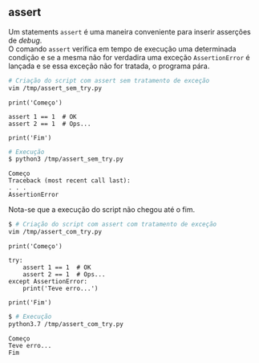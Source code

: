 ## assert

Um statements `assert` é uma maneira conveniente para inserir asserções
de *debug*.  
O comando `assert` verifica em tempo de execução uma determinada condição e se
a mesma não for verdadira uma exceção `AssertionError` é lançada e se essa
exceção não for tratada, o programa pára.

``` bash
# Criação do script com assert sem tratamento de exceção
vim /tmp/assert_sem_try.py
```

``` {.python linenos=""}
print('Começo')

assert 1 == 1  # OK
assert 2 == 1  # Ops...

print('Fim')
```

``` bash
# Execução
$ python3 /tmp/assert_sem_try.py
```

```
Começo
Traceback (most recent call last):
. . .
AssertionError
```

Nota-se que a execução do script não chegou até o fim.

``` bash
$ # Criação do script com assert com tratamento de exceção
vim /tmp/assert_com_try.py
```

``` {.python linenos=""}
print('Começo')

try:
    assert 1 == 1  # OK
    assert 2 == 1  # Ops...
except AssertionError:
    print('Teve erro...')

print('Fim')
```

``` bash
$ # Execução
python3.7 /tmp/assert_com_try.py
```

```
Começo
Teve erro...
Fim
```
